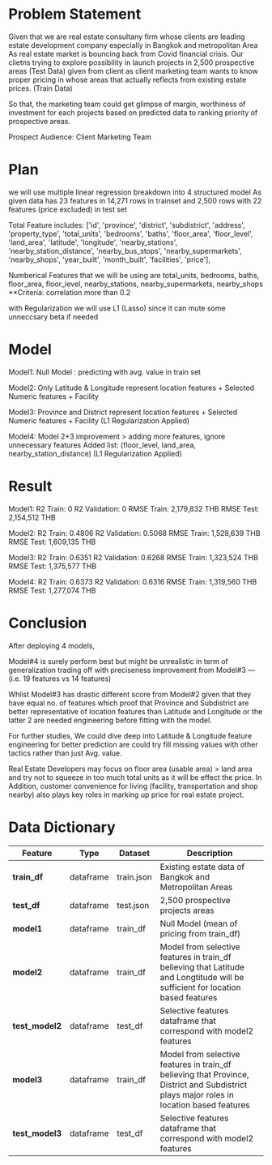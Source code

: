 # Problem Statement

Given that we are real estate consultany firm whose clients are leading estate development company especially in Bangkok and metropolitan Area 
As real estate market is bouncing back from Covid financial crisis. Our clietns trying to explore possibility in launch projects in 2,500 prospective areas (Test Data) given from client as client marketing team wants to know proper pricing in whose areas that actually reflects from existing estate prices. (Train Data) 

So that, the marketing team could get glimpse of margin, worthiness of investment for each projects based on predicted data to ranking priority of prospective areas.

Prospect Audience: Client Marketing Team 


# Plan

we will use multiple linear regression breakdown into 4 structured model
As given data has 23 features in 14,271 rows in trainset
and 2,500 rows with 22 features (price excluded) in test set

Total Feature includes: ['id', 'province', 'district', 'subdistrict', 'address', 'property_type',
       'total_units', 'bedrooms', 'baths', 'floor_area', 'floor_level',
       'land_area', 'latitude', 'longitude', 'nearby_stations',
       'nearby_station_distance', 'nearby_bus_stops', 'nearby_supermarkets',
       'nearby_shops', 'year_built', 'month_built', 'facilities', 'price'],

Numberical Features that we will be using are
total_units, bedrooms, baths, floor_area, floor_level, nearby_stations, nearby_supermarkets, nearby_shops
**Criteria: correlation more than 0.2

with Regularization we will use L1 (Lasso) since it can mute some unneccsary beta if needed

# Model

Model1: Null Model : predicting with avg. value in train set

Model2: Only Latitude & Longitude represent location features + Selected Numeric features + Facility

Model3: Province and District represent location features + Selected Numeric features + Facility
(L1 Regularization Applied)

Model4: Model 2+3 improvement > adding more features, ignore unnecessary features
Added list: (floor_level, land_area, nearby_station_distance)
(L1 Regularization Applied)

# Result

Model1: 
R2 Train: 0
R2 Validation: 0
RMSE Train: 2,179,832 THB
RMSE Test: 2,154,512 THB

Model2:
R2 Train: 0.4806
R2 Validation: 0.5068
RMSE Train: 1,528,639 THB
RMSE Test: 1,609,135 THB

Model3:
R2 Train: 0.6351
R2 Validation: 0.6268
RMSE Train: 1,323,524 THB
RMSE Test: 1,375,577 THB

Model4:
R2 Train: 0.6373
R2 Validation: 0.6316
RMSE Train: 1,319,560 THB
RMSE Test: 1,277,074 THB

# Conclusion

After deploying 4 models, 

Model#4 is surely perform best but might be unrealistic in term of generalization trading off with preciseness improvement from Model#3 — (i.e. 19 features vs 14 features)

Whlist Model#3 has drastic different score from Model#2 given that they have equal no. of features which proof that Province and Subdistrict are better representative of location features than Latitude and Longitude or the latter 2 are needed engineering before fitting with the model.

For further studies, We could dive deep into Latitude & Longitude feature engineering for better prediction are could try fill missing values with other tactics rather than just Avg. value.


Real Estate Developers may focus on floor area (usable area) > land area and try not to squeeze in too much total units as it will be effect the price. In Addition, customer convenience for living (facility, transportation and shop nearby) also plays key roles in  marking up price for real estate project.


# Data Dictionary

|Feature|Type|Dataset|Description|
|---|---|---|---|
|**train_df**|dataframe|train.json|Existing estate data of Bangkok and Metropolitan Areas|
|**test_df**|dataframe|test.json|2,500 prospective projects areas|
|**model1**|dataframe|train_df| Null Model (mean of pricing from train_df) |
|**model2**|dataframe|train_df| Model from selective features in train_df believing that Latitude and Longtitude will be sufficient for location based features|
|**test_model2**|dataframe|test_df| Selective features dataframe that correspond with model2 features|
|**model3**|dataframe|train_df| Model from selective features in train_df believing that Province, District and Subdistrict plays major roles in location based features |
|**test_model3**|dataframe|test_df| Selective features dataframe that correspond with model2 features |